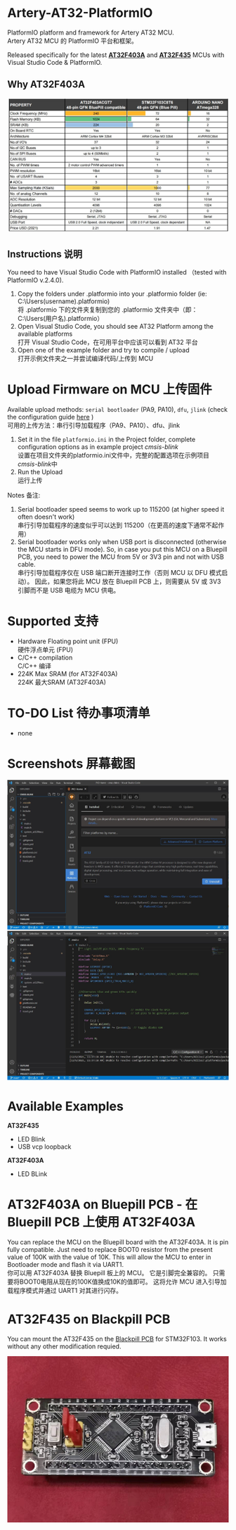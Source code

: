 # Artery-AT32-PlatformIO
 PlatformIO platform and framework for Artery AT32 MCU.<br>
 Artery AT32 MCU 的 PlatformIO 平台和框架。

Released specifically for the latest **[AT32F403A](https://www.arterychip.com/en/product/AT32F403A.jsp)** and **[AT32F435](https://www.arterychip.com/en/product/AT32F435.jsp)** MCUs with Visual Studio Code & PlatformIO.

## Why AT32F403A
![MCU Comparison](Docs/MCU_Comparison.jpg "MCU Comparison")

## Instructions 说明
You need to have Visual Studio Code with PlatformIO installed （tested with PlatformIO v.2.4.0). 
1) Copy the folders under .platformio into your .platformio folder (ie: C:\Users\(username)\.platformio)<br>
将 .platformio 下的文件夹复制到您的 .platformio 文件夹中（即：C:\Users\(用户名)\.platformio）
3) Open Visual Studio Code, you should see AT32 Platform among the available platforms<br>
打开 Visual Studio Code，在可用平台中应该可以看到 AT32 平台
4) Open one of the example folder and try to compile / upload<br>
打开示例文件夹之一并尝试编译代码/上传到 MCU

# Upload Firmware on MCU 上传固件
Available upload methods: `serial bootloader` (PA9, PA10), `dfu`, `jlink` (check the configuration guide [here](https://github.com/martinloren/Artery-AT32-PlatformIO/blob/main/JLINK.md) )<br>
可用的上传方法：串行引导加载程序（PA9、PA10）、dfu、jlink
1) Set it in the file `platformio.ini` in the Project folder, complete configuration options as in example project *cmsis-blink*<br>
设置在项目文件夹的platformio.ini文件中，完整的配置选项在示例项目*cmsis-blink*中
2) Run the Upload<br>
运行上传

Notes 备注: 
1) Serial bootloader speed seems to work up to 115200 (at higher speed it often doesn't work)<br>
串行引导加载程序的速度似乎可以达到 115200（在更高的速度下通常不起作用）
2) Serial bootloader works only when USB port is disconnected (otherwise the MCU starts in DFU mode). So, in case you put this MCU on a Bluepill PCB, you need to power the MCU from 5V or 3V3 pin and not with USB cable.<br>
串行引导加载程序仅在 USB 端口断开连接时工作（否则 MCU 以 DFU 模式启动）。 因此，如果您将此 MCU 放在 Bluepill PCB 上，则需要从 5V 或 3V3 引脚而不是 USB 电缆为 MCU 供电。

# Supported 支持
- Hardware Floating point unit (FPU)<br>
硬件浮点单元 (FPU)
- C/C++ compilation<br>
C/C++ 编译
- 224K Max SRAM (for AT32F403A)<br>
224K 最大SRAM (AT32F403A)

# TO-DO List 待办事项清单
- none

# Screenshots 屏幕截图
![VSCode Platform](Docs/VSCode_PlatformIO_2.jpg "VSCode Platform")
![VSCode Platform](Docs/VSCode_PlatformIO_1.jpg "VSCode Platform")

# Available Examples
**AT32F435**
- LED Blink
- USB vcp loopback

**AT32F403A**
- LED BLink

# AT32F403A on Bluepill PCB - 在 Bluepill PCB 上使用 AT32F403A
You can replace the MCU on the Bluepill board with the AT32F403A. It is pin fully compatible.
Just need to replace BOOT0 resistor from the present value of 100K with the value of 10K. This will allow the MCU to enter in Bootloader mode and flash it via UART1.<br>
你可以用 AT32F403A 替换 Bluepill 板上的 MCU。 它是引脚完全兼容的。
只需要将BOOT0电阻从现在的100K值换成10K的值即可。 这将允许 MCU 进入引导加载程序模式并通过 UART1 对其进行闪存。

# AT32F435 on Blackpill PCB
You can mount the AT32F435 on the [Blackpill PCB](https://item.taobao.com/item.htm?spm=a230r.1.14.44.458014682yTbFh&id=661526858750&ns=1&abbucket=11#detail) for STM32F103. It works without any other modification requied.

![AT32F435](Docs/AT32F435.jpg "AT32F435 on Blackpill board")

